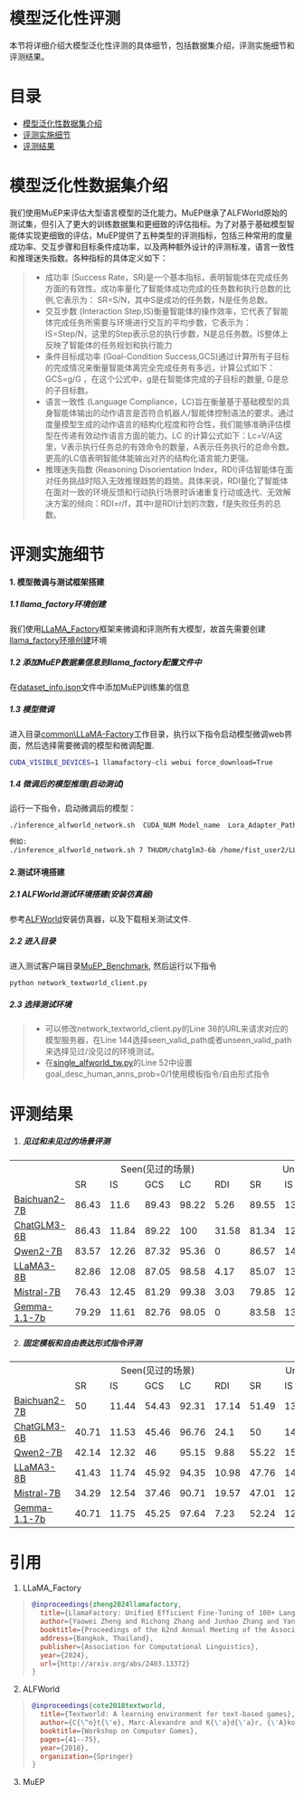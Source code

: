 # 模型泛化性评测

本节将详细介绍大模型泛化性评测的具体细节，包括数据集介绍，评测实施细节和评测结果。



# 目录

- [模型泛化性数据集介绍](#模型泛化性数据集介绍)
- [评测实施细节](#评测实施细节)
- [评测结果](#评测结果)

# 模型泛化性数据集介绍
​	我们使用MuEP来评估大型语言模型的泛化能力。MuEP继承了ALFWorld原始的测试集，但引入了更大的训练数据集和更细致的评估指标。为了对基于基础模型智能体实现更细致的评估，MuEP提供了五种类型的评测指标，包括三种常用的度量成功率、交互步骤和目标条件成功率，以及两种额外设计的评测标准，语言一致性和推理迷失指数。各种指标的具体定义如下：

> - 成功率 (Success Rate，SR)是一个基本指标，表明智能体在完成任务方面的有效性。成功率量化了智能体成功完成的任务数和执行总数的比例,它表示为： SR=S/N，其中S是成功的任务数，N是任务总数。
> - 交互步数 (Interaction Step,IS)衡量智能体的操作效率，它代表了智能体完成任务所需要与环境进行交互的平均步数，它表示为：IS=Step/N，这里的Step表示总的执行步数，N是总任务数。IS整体上反映了智能体的任务规划和执行能力
> - 条件目标成功率 (Goal-Condition Success,GCS)通过计算所有子目标的完成情况来衡量智能体离完全完成任务有多远，计算公式如下：GCS=g/G ，在这个公式中，g是在智能体完成的子目标的数量, G是总的子目标数。
> - 语言一致性 (Language Compliance，LC)旨在衡量基于基础模型的具身智能体输出的动作语言是否符合机器人/智能体控制语法的要求。通过度量模型生成的动作语言的结构化程度和符合性，我们能够准确评估模型在传递有效动作语言方面的能力。LC 的计算公式如下：Lc=V/A这里，V表示执行任务总的有效命令的数量，A表示任务执行的总命令数。更高的LC值表明智能体能输出对齐的结构化语言能力更强。
> - 推理迷失指数 (Reasoning Disorientation Index，RDI)评估智能体在面对任务挑战时陷入无效推理趋势的趋势。具体来说，RDI量化了智能体在面对一致的环境反馈和行动执行场景时诉诸重复行动或迭代、无效解决方案的倾向：RDI=r/f，其中r是RDI计划的次数，f是失败任务的总数。



# 评测实施细节

#### 1. 模型微调与测试框架搭建

##### 1.1 llama_factory环境创建

我们使用[LLaMA_Factory](../common/LLaMA-Factory/)框架来微调和评测所有大模型，故首先需要创建[llama_factory环境创建](../common/LLaMA-Factory/README.md)环境

##### 1.2 添加MuEP数据集信息到llama_factory配置文件中

在[dataset_info.json](../common/LLaMA-Factory/data/dataset_info.json)文件中添加MuEP训练集的信息

##### 1.3 模型微调

进入目录[common\LLaMA-Factory](../common/LLaMA-Factory/)工作目录，执行以下指令启动模型微调web界面，然后选择需要微调的模型和微调配置.

```bash
CUDA_VISIBLE_DEVICES=1 llamafactory-cli webui force_download=True
```

##### 1.4 微调后的模型推理(启动测试)

运行一下指令，启动微调后的模型：

```bash
./inference_alfworld_network.sh  CUDA_NUM Model_name  Lora_Adapter_Path  Template

例如:
./inference_alfworld_network.sh 7 THUDM/chatglm3-6b /home/fist_user2/LLaMA-Factory/saves/ChatGLM3-6B-Chat/lora/train_2024-07-20-20-08-24 chatglm3
```



#### 2.测试环境搭建

##### 2.1 ALFWorld测试环境搭建(安装仿真器)

参考[ALFWorld](https://github.com/alfworld/alfworld)安装仿真器，以及下载相关测试文件.

##### 2.2 进入目录

进入测试客户端目录[MuEP_Benchmark](../benchmarking_generalization/muep_benchmark), 然后运行以下指令

```bash
python network_textworld_client.py
```

##### 2.3 选择测试环境

> - 可以修改network_textworld_client.py的Line 36的URL来请求对应的模型服务器，在Line 144选择seen_valid_path或者unseen_valid_path来选择见过/没见过的环境测试。
> - 在[single_alfworld_tw.py](../benchmarking_generalization/muep_benchmark/single_alfworld_tw.py)的Line 52中设置goal_desc_human_anns_prob=0/1使用模板指令/自由形式指令



# 评测结果

1. ##### 见过和未见过的场景评测

<table>
    <tr>
        <td></td>
        <td align="center" colspan="5">Seen(见过的场景)</td>
        <td align="center" colspan="5">Unseen(未见过的场景)</td>
    </tr>
    <tr>
        <td></td>
        <td>SR</td>
        <td>IS</td>
        <td>GCS</td>
        <td>LC</td>
        <td>RDI</td>
        <td>SR</td>
        <td>IS</td>
        <td>GCS</td>
        <td>LC</td>
        <td>RDI</td>
    </tr>
    <tr>
    <td><a href="https://huggingface.co/baichuan-inc/Baichuan2-7B-Chat">Baichuan2-7B</a></td>
    <td>86.43</td>
    <td>11.6</td>
    <td>89.43</td>
    <td>98.22</td>
    <td>5.26</td>
    <td>89.55</td>
    <td>13.78</td>
    <td>92.55</td>
    <td>95.43</td>
    <td>7.14</td>
</tr>
<tr>
    <td><a href="https://huggingface.co/THUDM/chatglm3-6b">ChatGLM3-6B</td>
    <td>86.43</td>
    <td>11.84</td>
    <td>89.22</td>
    <td>100</td>
    <td>31.58</td>
    <td>81.34</td>
    <td>12.88</td>
    <td>84.68</td>
    <td>99.52</td>
    <td>44</td>
</tr>
<tr>
    <td><a href="https://huggingface.co/Qwen/Qwen2-7B-Instruct">Qwen2-7B</td>
    <td>83.57</td>
    <td>12.26</td>
    <td>87.32</td>
    <td>95.36</td>
    <td>0</td>
    <td>86.57</td>
    <td>14.34</td>
    <td>89.14</td>
    <td>98.69</td>
    <td>5.56</td>
</tr>
<tr>
    <td><a href="https://huggingface.co/meta-llama/Meta-Llama-3.1-8B-Instruct">LLaMA3-8B</td>
    <td>82.86</td>
    <td>12.08</td>
    <td>87.05</td>
    <td>98.58</td>
    <td>4.17</td>
    <td>85.07</td>
    <td>13.73</td>
    <td>89.65</td>
    <td>97</td>
    <td>10</td>
</tr>
<tr>
    <td><a href="https://huggingface.co/mistralai/Mistral-7B-Instruct-v0.2">Mistral-7B</td>
    <td>76.43</td>
    <td>12.45</td>
    <td>81.29</td>
    <td>99.38</td>
    <td>3.03</td>
    <td>79.85</td>
    <td>12.35</td>
    <td>83.42</td>
    <td>97.53</td>
    <td>0</td>
</tr>
<tr>
    <td><a href="https://huggingface.co/google/gemma-1.1-7b-it">Gemma-1.1-7b</td>
    <td>79.29</td>
    <td>11.61</td>
    <td>82.76</td>
    <td>98.05</td>
    <td>0</td>
    <td>83.58</td>
    <td>13.1</td>
    <td>87.75</td>
    <td>100</td>
    <td>0</td>
</tr>
</table>

2. ##### 固定模板和自由表达形式指令评测

<table>
    <tr>
        <td></td>
        <td align="center" colspan="5">Seen(见过的场景)</td>
        <td align="center" colspan="5">Unseen(未见过的场景)</td>
    </tr>
    <tr>
        <td></td>
        <td>SR</td>
        <td>IS</td>
        <td>GCS</td>
        <td>LC</td>
        <td>RDI</td>
        <td>SR</td>
        <td>IS</td>
        <td>GCS</td>
        <td>LC</td>
        <td>RDI</td>
    </tr>
    <tr>
        <td><a href="https://huggingface.co/baichuan-inc/Baichuan2-7B-Chat">Baichuan2-7B</td>
        <td>50</td>
        <td>11.44</td>
        <td>54.43</td>
        <td>92.31</td>
        <td>17.14</td>
        <td>51.49</td>
        <td>13.25</td>
        <td>55.43</td>
        <td>95.31</td>
        <td>12.31</td>
    </tr>
    <tr>
        <td><a href="https://huggingface.co/THUDM/chatglm3-6b">ChatGLM3-6B</td>
        <td>40.71</td>
        <td>11.53</td>
        <td>45.46</td>
        <td>96.76</td>
        <td>24.1</td>
        <td>50</td>
        <td>14</td>
        <td>56.2</td>
        <td>99.05</td>
        <td>19.4</td>
    </tr>
    <tr>
        <td><a href="https://huggingface.co/Qwen/Qwen2-7B-Instruct">Qwen2-7B</td>
        <td>42.14</td>
        <td>12.32</td>
        <td>46</td>
        <td>95.15</td>
        <td>9.88</td>
        <td>55.22</td>
        <td>15.08</td>
        <td>58.63</td>
        <td>94.67</td>
        <td>6.67</td>
    </tr>
    <tr>
        <td><a href="https://huggingface.co/meta-llama/Meta-Llama-3.1-8B-Instruct">LLaMA3-8B</td>
        <td>41.43</td>
        <td>11.74</td>
        <td>45.92</td>
        <td>94.35</td>
        <td>10.98</td>
        <td>47.76</td>
        <td>14.27</td>
        <td>51.53</td>
        <td>93.86</td>
        <td>7.14</td>
    </tr>
    <tr>
        <td><a href="https://huggingface.co/mistralai/Mistral-7B-Instruct-v0.2">Mistral-7B</td>
        <td>34.29</td>
        <td>12.54</td>
        <td>37.46</td>
        <td>90.71</td>
        <td>19.57</td>
        <td>47.01</td>
        <td>12.87</td>
        <td>52.23</td>
        <td>94.41</td>
        <td>16.9</td>
    </tr>
    <tr>
        <td><a href="https://huggingface.co/google/gemma-1.1-7b-it">Gemma-1.1-7b</td>
        <td>40.71</td>
        <td>11.75</td>
        <td>45.25</td>
        <td>97.64</td>
        <td>7.23</td>
        <td>52.24</td>
        <td>12.56</td>
        <td>55.65</td>
        <td>97.76</td>
        <td>1.56</td>
    </tr>
</table>

# 引用
1. LLaMA_Factory

> ```bibtex
> @inproceedings{zheng2024llamafactory,
>   title={LlamaFactory: Unified Efficient Fine-Tuning of 100+ Language Models},
>   author={Yaowei Zheng and Richong Zhang and Junhao Zhang and Yanhan Ye and Zheyan Luo and Zhangchi Feng and Yongqiang Ma},
>   booktitle={Proceedings of the 62nd Annual Meeting of the Association for Computational Linguistics (Volume 3: System Demonstrations)},
>   address={Bangkok, Thailand},
>   publisher={Association for Computational Linguistics},
>   year={2024},
>   url={http://arxiv.org/abs/2403.13372}
> }
> ```
>

2. ALFWorld

> ```bibtex
> @inproceedings{cote2018textworld,
>   title={Textworld: A learning environment for text-based games},
>   author={C{\^o}t{\'e}, Marc-Alexandre and K{\'a}d{\'a}r, {\'A}kos and Yuan, Xingdi and Kybartas, Ben and Barnes, Tavian and Fine, Emery and Moore, James and Hausknecht, Matthew and El Asri, Layla and Adada, Mahmoud and others},
>   booktitle={Workshop on Computer Games},
>   pages={41--75},
>   year={2018},
>   organization={Springer}
> }
> ```

3. MuEP
